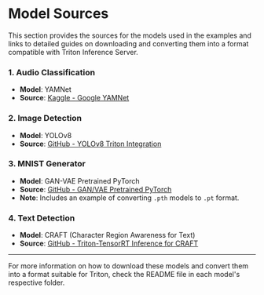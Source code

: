 # **Model Sources**  

This section provides the sources for the models used in the examples and links to detailed guides on downloading and converting them into a format compatible with Triton Inference Server.  

### **1. Audio Classification**  
- **Model**: YAMNet  
- **Source**: [Kaggle - Google YAMNet](https://www.kaggle.com/models/google/yamnet)  

### **2. Image Detection**  
- **Model**: YOLOv8  
- **Source**: [GitHub - YOLOv8 Triton Integration](https://github.com/omarabid59/yolov8-triton)  

### **3. MNIST Generator**  
- **Model**: GAN-VAE Pretrained PyTorch  
- **Source**: [GitHub - GAN/VAE Pretrained PyTorch](https://github.com/csinva/gan-vae-pretrained-pytorch/tree/master)  
- **Note**: Includes an example of converting `.pth` models to `.pt` format.  

### **4. Text Detection**  
- **Model**: CRAFT (Character Region Awareness for Text)  
- **Source**: [GitHub - Triton-TensorRT Inference for CRAFT](https://github.com/k9ele7en/Triton-TensorRT-Inference-CRAFT-pytorch)  

---  

For more information on how to download these models and convert them into a format suitable for Triton, check the README file in each model's respective folder.  
